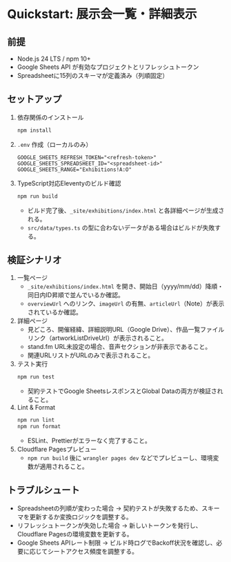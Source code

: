 # Quickstart: 展示会一覧・詳細表示

## 前提
- Node.js 24 LTS / npm 10+
- Google Sheets API が有効なプロジェクトとリフレッシュトークン
- Spreadsheetに15列のスキーマが定義済み（列順固定）

## セットアップ
1. 依存関係のインストール
   ```bash
   npm install
   ```
2. `.env` 作成（ローカルのみ）
   ```dotenv
   GOOGLE_SHEETS_REFRESH_TOKEN="<refresh-token>"
   GOOGLE_SHEETS_SPREADSHEET_ID="<spreadsheet-id>"
   GOOGLE_SHEETS_RANGE="Exhibitions!A:O"
   ```
3. TypeScript対応Eleventyのビルド確認
   ```bash
   npm run build
   ```
   - ビルド完了後、`_site/exhibitions/index.html` と各詳細ページが生成される。
   - `src/data/types.ts` の型に合わないデータがある場合はビルドが失敗する。

## 検証シナリオ
1. 一覧ページ
   - `_site/exhibitions/index.html` を開き、開始日（yyyy/mm/dd）降順・同日内ID昇順で並んでいるか確認。
   - `overviewUrl` へのリンク、`imageUrl` の有無、`articleUrl`（Note）が表示されているか確認。
2. 詳細ページ
   - 見どころ、開催経緯、詳細説明URL（Google Drive）、作品一覧ファイルリンク（artworkListDriveUrl）が表示されること。
   - stand.fm URL未設定の場合、音声セクションが非表示であること。
   - 関連URLリストがURLのみで表示されること。
3. テスト実行
   ```bash
   npm run test
   ```
   - 契約テストでGoogle SheetsレスポンスとGlobal Dataの両方が検証されること。
4. Lint & Format
   ```bash
   npm run lint
   npm run format
   ```
   - ESLint、Prettierがエラーなく完了すること。
5. Cloudflare Pagesプレビュー
   - `npm run build` 後に `wrangler pages dev` などでプレビューし、環境変数が適用されること。

## トラブルシュート
- Spreadsheetの列順が変わった場合 → 契約テストが失敗するため、スキーマを更新するか変換ロジックを調整する。
- リフレッシュトークンが失効した場合 → 新しいトークンを発行し、Cloudflare Pagesの環境変数を更新する。
- Google Sheets APIレート制限 → ビルド時ログでBackoff状況を確認し、必要に応じてシートアクセス頻度を調整する。
